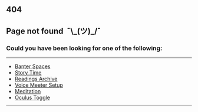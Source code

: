 <section>
	<h1>404</h1>
	<h2>Page not found&nbsp;&nbsp;¯\_(ツ)_/¯</h2>
	<h3>Could you have been looking for one of the following:</h3>
	<hr />
	<nav>
		<ul class="navbar">
			<li class="navbar"><a href="/banter">Banter Spaces</a></li>
			<li class="navbar"><a href="https://lunar.bant.ing#story-time">Story Time</a></li>
			<li class="navbar"><a href="/stwl/archive">Readings Archive</a></li>
			<li class="navbar"><a href="/wu/voicemeeter">Voice Meeter Setup</a></li>
			<li class="navbar"><a href="/wu/meditate">Meditation</a></li>
			<li class="navbar"><a href="/ovrtoggle">Oculus Toggle</a></li>
		</ul>
	</nav>
	<hr />
	<hr style="height:100px; visibility:hidden;">
	<a href="https://sdq.st/aaaahlinkgoeshere" target="_blank" style="color: #00000000">&nbsp;</a>
	<hr style="height:100px; visibility:hidden;">
</section>
